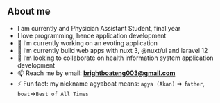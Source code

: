 ## About me
- I am currently and Physician Assistant Student, final year
- I love programming, hence application development
- 🔭 I’m currently working on an evoting application
- 🌱 I’m currently build web apps with nuxt 3, @nuxt/ui and laravel 12
- 👯 I’m looking to collaborate on health information system application development 
- 📫 Reach me by email: <a href="mailto:brightboateng003@gmail.com">**brightboateng003@gmail.com**</a>
- ⚡ Fun fact: my nickname agyaboat means: `agya (Akan)` => `father`,  `boat`=>`Best of All Times`

